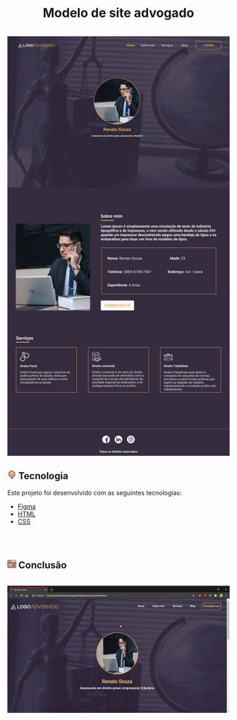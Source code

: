 <h1 align="center" color="red">Modelo de site advogado</h1>
<br>
<img src="./Design/Desktop - 1.png">
<br>
<h2><img src="./image/technology.svg" width="20"> Tecnologia</h2>
<p>Este projeto foi desenvolvido com as seguintes tecnologias:</p>
<ul>
    <li><a href="https://www.figma.com/file/AAUSQagzkpdEVw6LSTrPYG/Advogado-Site-Copy">Figma</a></li>
    <li><a href="https://developer.mozilla.org/pt-BR/docs/Web/HTML">HTML</a></li>
    <li><a href="https://developer.mozilla.org/pt-BR/docs/Web/CSS">CSS</a></li>
</ul>
<br>
<br>
<h2><img src="./image/web-site.svg" width="20"> Conclusão</h2>
<br>
<img alignitens="center" src="./Design/Renato Souza - Google Chrome 2020-12-12 19-11-16.gif">
